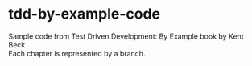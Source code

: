 # tdd-by-example-code
Sample code from Test Driven Development: By Example book by Kent Beck  
Each chapter is represented by a branch.